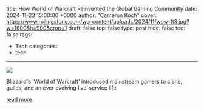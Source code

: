 title: How World of Warcraft Reinvented the Global Gaming Community
date: 2024-11-23 15:00:00 +0000
author: "Cameron Koch"
cover: https://www.rollingstone.com/wp-content/uploads/2024/11/wow-ft3.jpg?w=1600&h=900&crop=1
draft: false
top: false
type: post
hide: false
toc: false
tags:
  - Tech
categories:
  - tech
---

![](https://www.rollingstone.com/wp-content/uploads/2024/11/wow-ft3.jpg?w=1600&h=900&crop=1)

Blizzard's 'World of Warcraft' introduced mainstream gamers to clans, guilds, and an ever evolving live-service life

[read more](https://www.rollingstone.com/culture/rs-gaming/world-of-warcraft-20-anniversary-1235176713/)
